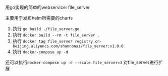 用go实现的简单的webservice: file_server

主要用于发布helm所需要的charts 

1. 执行 `go build ./file_server.go`
2. 执行 `docker build --rm -t file_server .`
3. 执行 `docker tag file_server registry.cn-beijing.aliyuncs.com/shannonai/file_server:v1.0.0`
4. 执行 `docker-compose up -d`

还可以执行`docker-compose up -d --scale file_server=3` 对file_server进行扩展
